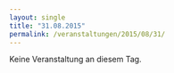```yaml
---
layout: single
title: "31.08.2015"
permalink: /veranstaltungen/2015/08/31/
---
```


Keine Veranstaltung an diesem Tag.
